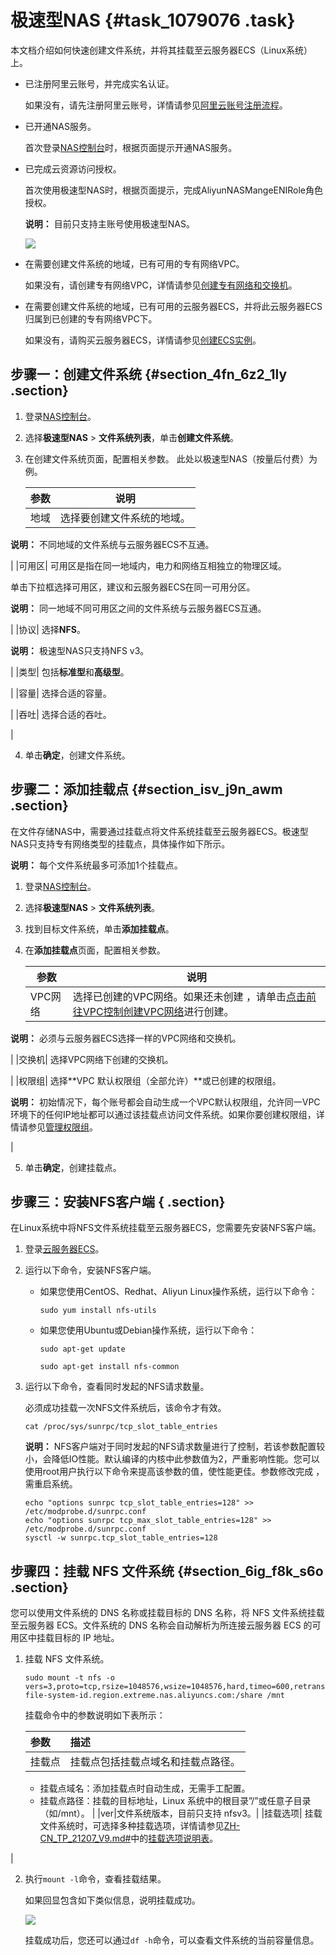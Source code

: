 # 极速型NAS {#task_1079076 .task}

本文档介绍如何快速创建文件系统，并将其挂载至云服务器ECS（Linux系统）上。

-   已注册阿里云账号，并完成实名认证。

    如果没有，请先注册阿里云账号，详情请参见[阿里云账号注册流程](../../../../cn.zh-CN/.md#)。

-   已开通NAS服务。

    首次登录[NAS控制台](https://nas.console.aliyun.com/)时，根据页面提示开通NAS服务。

-   已完成云资源访问授权。

    首次使用极速型NAS时，根据页面提示，完成AliyunNASMangeENIRole角色授权。

    **说明：** 目前只支持主账号使用极速型NAS。

    ![](http://static-aliyun-doc.oss-cn-hangzhou.aliyuncs.com/assets/img/868664/156266619151079_zh-CN.png)

-   在需要创建文件系统的地域，已有可用的专有网络VPC。

    如果没有，请创建专有网络VPC，详情请参见[创建专有网络和交换机](创建专有网络和交换机../../SP_22/DNVPC11885991/ZH-CN_TP_2434_V13.dita#concept_isl_ghv_rdb/section_ufw_rhv_rdb)。

-   在需要创建文件系统的地域，已有可用的云服务器ECS，并将此云服务器ECS归属到已创建的专有网络VPC下。

    如果没有，请购买云服务器ECS，详情请参见[创建ECS实例](../../../../cn.zh-CN/个人版快速入门/创建ECS实例.md#)。


## 步骤一：创建文件系统 {#section_4fn_6z2_1ly .section}

1.  登录[NAS控制台](https://nas.console.aliyun.com/)。
2.  选择**极速型NAS** \> **文件系统列表**，单击**创建文件系统**。
3.  在创建文件系统页面，配置相关参数。 此处以极速型NAS（按量后付费）为例。

    |参数|说明|
    |--|--|
    |地域| 选择要创建文件系统的地域。

**说明：** 不同地域的文件系统与云服务器ECS不互通。

 |
    |可用区| 可用区是指在同一地域内，电力和网络互相独立的物理区域。

 单击下拉框选择可用区，建议和云服务器ECS在同一可用分区。

**说明：** 同一地域不同可用区之间的文件系统与云服务器ECS互通。

 |
    |协议| 选择**NFS**。

**说明：** 极速型NAS只支持NFS v3。

 |
    |类型| 包括**标准型**和**高级型**。

 |
    |容量| 选择合适的容量。

 |
    |吞吐| 选择合适的吞吐。

 |

4.  单击**确定**，创建文件系统。

## 步骤二：添加挂载点 {#section_isv_j9n_awm .section}

在文件存储NAS中，需要通过挂载点将文件系统挂载至云服务器ECS。极速型NAS只支持专有网络类型的挂载点，具体操作如下所示。

**说明：** 每个文件系统最多可添加1个挂载点。

1.  登录[NAS控制台](https://nas.console.aliyun.com/)。
2.  选择**极速型NAS** \> **文件系统列表**。
3.  找到目标文件系统，单击**添加挂载点**。
4.  在**添加挂载点**页面，配置相关参数。

    |参数|说明|
    |--|--|
    |VPC网络| 选择已创建的VPC网络。如果还未创建 ，请单击[点击前往VPC控制创建VPC网络](https://vpc.console.aliyun.com/)进行创建。

**说明：** 必须与云服务器ECS选择一样的VPC网络和交换机。

 |
    |交换机| 选择VPC网络下创建的交换机。

 |
    |权限组| 选择**VPC 默认权限组（全部允许）**或已创建的权限组。

**说明：** 初始情况下，每个账号都会自动生成一个VPC默认权限组，允许同一VPC环境下的任何IP地址都可以通过该挂载点访问文件系统。如果你要创建权限组，详情请参见[管理权限组](../../../../cn.zh-CN/控制台用户指南/管理权限/管理权限组.md#)。

 |

5.  单击**确定**，创建挂载点。

## 步骤三：安装NFS客户端 { .section}

在Linux系统中将NFS文件系统挂载至云服务器ECS，您需要先安装NFS客户端。

1.  登录[云服务器ECS](https://ecs.console.aliyun.com/)。
2.  运行以下命令，安装NFS客户端。
    -   如果您使用CentOS、Redhat、Aliyun Linux操作系统，运行以下命令：

        ``` {#d9e454}
        sudo yum install nfs-utils
        ```

    -   如果您使用Ubuntu或Debian操作系统，运行以下命令：

        ``` {#d9e460}
        sudo apt-get update
        ```

        ``` {#d9e463}
        sudo apt-get install nfs-common
        ```

3.  运行以下命令，查看同时发起的NFS请求数量。

    必须成功挂载一次NFS文件系统后，该命令才有效。

    ``` {#d9e474}
    cat /proc/sys/sunrpc/tcp_slot_table_entries
    ```

    **说明：** NFS客户端对于同时发起的NFS请求数量进行了控制，若该参数配置较小，会降低IO性能。默认编译的内核中此参数值为2，严重影响性能。您可以使用root用户执行以下命令来提高该参数的值，使性能更佳。参数修改完成 ，需重启系统。

    ``` {#d9e479}
    echo "options sunrpc tcp_slot_table_entries=128" >> /etc/modprobe.d/sunrpc.conf
    echo "options sunrpc tcp_max_slot_table_entries=128" >>  /etc/modprobe.d/sunrpc.conf
    sysctl -w sunrpc.tcp_slot_table_entries=128
    ```


## 步骤四：挂载 NFS 文件系统 {#section_6ig_f8k_s6o .section}

您可以使用文件系统的 DNS 名称或挂载目标的 DNS 名称，将 NFS 文件系统挂载至云服务器 ECS。文件系统的 DNS 名称会自动解析为所连接云服务器 ECS 的可用区中挂载目标的 IP 地址。

1.  挂载 NFS 文件系统。

    ``` {#codeblock_xf2_jcj_ox4}
    sudo mount -t nfs -o vers=3,proto=tcp,rsize=1048576,wsize=1048576,hard,timeo=600,retrans=2,noresvport file-system-id.region.extreme.nas.aliyuncs.com:/share /mnt
    ```

    挂载命令中的参数说明如下表所示：

    |参数|描述|
    |:-|:-|
    |挂载点| 挂载点包括挂载点域名和挂载点路径。

    -   挂载点域名：添加挂载点时自动生成，无需手工配置。
    -   挂载点路径：挂载的目标地址，Linux 系统中的根目录”/”或任意子目录（如/mnt）。
 |
    |ver|文件系统版本，目前只支持 nfsv3。|
    |挂载选项| 挂载文件系统时，可选择多种挂载选项，详情请参见[ZH-CN\_TP\_21207\_V9.md\#](cn.zh-CN/控制台用户指南/挂载文件系统/手动挂载NFS文件系统.md#)中的[挂载选项说明表](cn.zh-CN/控制台用户指南/挂载文件系统/手动挂载NFS文件系统.md#table_2uc_odz_vk9)。

 |

2.  执行`mount -l`命令，查看挂载结果。

    如果回显包含如下类似信息，说明挂载成功。

    ![](http://static-aliyun-doc.oss-cn-hangzhou.aliyuncs.com/assets/img/868664/156266619251085_zh-CN.png)

    挂载成功后，您还可以通过`df -h`命令，可以查看文件系统的当前容量信息。


